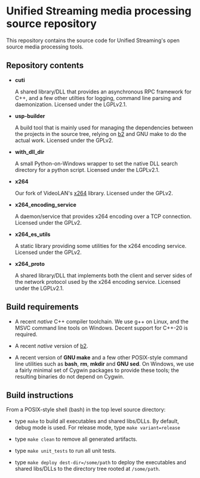 # Unified Streaming media processing source repository

This repository contains the source code for Unified Streaming's open source
media processing tools.

## Repository contents

* **cuti**

  A shared library/DLL that provides an asynchronous RPC framework for
  C++, and a few other utilties for logging, command line parsing and
  daemonization. Licensed under the LGPLv2.1.

* **usp-builder**

  A build tool that is mainly used for managing the dependencies
  between the projects in the source tree, relying on
  [b2](https://www.bfgroup.xyz/b2/) and GNU make to do the actual
  work. Licensed under the GPLv2.

* **with_dll_dir**

  A small Python-on-Windows wrapper to set the native DLL search
  directory for a python script. Licensed under the LGPLv2.1.

* **x264**

  Our fork of VideoLAN's
  [x264](https://www.videolan.org/developers/x264.html)
  library. Licensed under the GPLv2.

* **x264_encoding_service**

  A daemon/service that provides x264 encoding over a TCP
  connection. Licensed under the GPLv2.

* **x264_es_utils**

  A static library providing some utilities for the x264 encoding
  service. Licensed under the GPLv2.

* **x264_proto**

  A shared library/DLL that implements both the client and server
  sides of the network protocol used by the x264 encoding
  service. Licensed under the LGPLv2.1.

## Build requirements

* A recent *native* C++ compiler toolchain. We use g++ on Linux, and
  the MSVC command line tools on Windows. Decent support for C++-20
  is required.

* A recent *native* version of [b2](https://www.bfgroup.xyz/b2/).

* A recent version of **GNU make** and a few other POSIX-style command
  line utilities such as **bash**, **rm**, **mkdir** and **GNU
  sed**. On Windows, we use a fairly minimal set of Cygwin packages to
  provide these tools; the resulting binaries do not depend on Cygwin.

## Build instructions

From a POSIX-style shell (bash) in the top level source directory:

* type `make` to build all executables and shared libs/DLLs. By
  default, debug mode is used. For release mode, type `make
  variant=release`

* type `make clean` to remove all generated artifacts.

* type `make unit_tests` to run all unit tests.

* type `make deploy dest-dir=/some/path` to deploy the executables
  and shared libs/DLLs to the directory tree rooted at `/some/path`.
